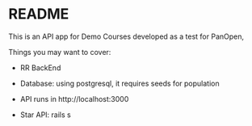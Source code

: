 # README

This is an API app for Demo Courses developed as a test for PanOpen, 

Things you may want to cover:

* RR BackEnd

* Database: using postgresql, it requires seeds for population

* API runs in http://localhost:3000

* Star API: rails s


